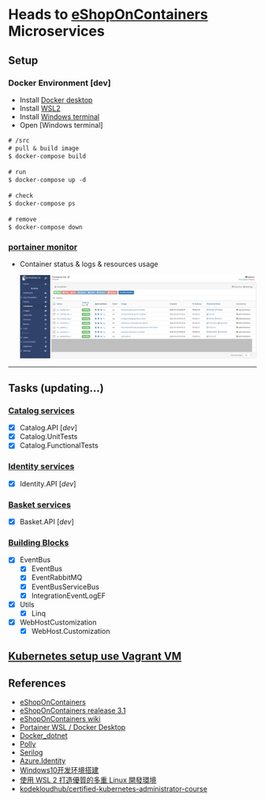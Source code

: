 # Heads to [**eShopOnContainers**](https://github.com/dotnet-architecture/eShopOnContainers) Microservices 

## Setup

### __Docker Environment__ [__dev__]
- Install [Docker desktop](https://www.docker.com/products/docker-desktop)
- Install [WSL2](https://www.youtube.com/watch?v=BEVcW4kz1Kg&list=PLfQqWeOCIH4ACS0037k1KLNIv5f646jbr&index=1)
- Install [Windows terminal](https://docs.microsoft.com/en-us/windows/terminal/get-started)
- Open [Windows terminal]
```
# /src
# pull & build image
$ docker-compose build

# run 
$ docker-compose up -d

# check
$ docker-compose ps

# remove
$ docker-compose down
```
### [portainer monitor](https://localhost:9443/#!/2/docker/containers)
* Container status & logs & resources usage
   
  ![alt tag](https://github.com/lastingyeh/eShopLabs/blob/master/imgs/portainer.jpg)

---
## Tasks (updating...)
### [Catalog services](https://github.com/lastingyeh/eShopLabs/tree/master/src/Services/Catalog)

- [x] Catalog.API [_dev_]
- [x] Catalog.UnitTests
- [x] Catalog.FunctionalTests

### [Identity services](https://github.com/lastingyeh/eShopLabs/tree/master/src/Services/Identity)

- [x] Identity.API [_dev_]

### [Basket services](https://github.com/lastingyeh/eShopLabs/tree/master/src/Services/Basket)

- [x] Basket.API [_dev_]

### [Building Blocks](https://github.com/lastingyeh/eShopLabs/tree/master/src/BuildingBlocks)

- [x] EventBus
  - [x] EventBus
  - [x] EventRabbitMQ
  - [x] EventBusServiceBus
  - [x] IntegrationEventLogEF
- [x] Utils
  - [x] Linq
- [x] WebHostCustomization
  - [x] WebHost.Customization

## [Kubernetes setup use Vagrant VM](https://github.com/lastingyeh/eShopLabs/tree/master/devops)


## References

- [eShopOnContainers](https://github.com/dotnet-architecture/eShopOnContainers)
- [eShopOnContainers realease 3.1](https://github.com/dotnet-architecture/eShopOnContainers/releases)
- [eShopOnContainers wiki](https://github.com/dotnet-architecture/eShopOnContainers/wiki)
- [Portainer WSL / Docker Desktop](https://docs.portainer.io/v/ce-2.9/start/install/server/docker/wsl)
- [Docker_dotnet](https://github.com/dotnet/dotnet-docker/issues/2375)
- [Polly](https://github.com/App-vNext/Polly)
- [Serilog](https://github.com/serilog/serilog)
- [Azure.Identity](https://docs.microsoft.com/en-us/dotnet/api/overview/azure/identity-readme)
- [Windows10开发环境搭建](https://www.youtube.com/playlist?list=PLfQqWeOCIH4ACS0037k1KLNIv5f646jbr)
- [使用 WSL 2 打造優質的多重 Linux 開發環境](https://blog.miniasp.com/post/2020/07/26/Multiple-Linux-Dev-Environment-build-on-WSL-2)
- [kodekloudhub/certified-kubernetes-administrator-course](https://github.com/kodekloudhub/certified-kubernetes-administrator-course)
